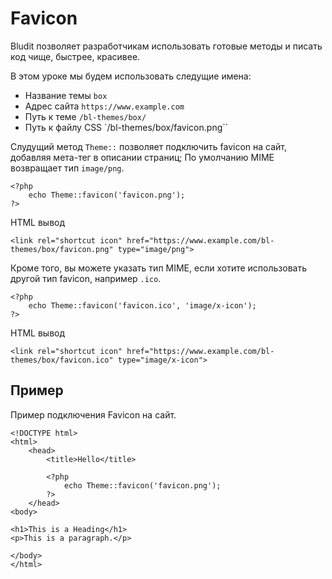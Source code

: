 # Favicon
<!-- position: 5 -->

Bludit позволяет разработчикам использовать готовые методы и писать код чище, быстрее, красивее.

В этом уроке мы будем использовать следущие имена:
- Название темы `box`
- Адрес сайта `https://www.example.com`
- Путь к теме `/bl-themes/box/`
- Путь к файлу CSS `/bl-themes/box/favicon.png``

Слудущий метод `Theme::` позволяет подключить favicon на сайт, добавляя мета-тег в описании страниц; По умолчанию MIME возвращает тип `image/png`.
```
<?php
	echo Theme::favicon('favicon.png');
?>
```

HTML вывод
```
<link rel="shortcut icon" href="https://www.example.com/bl-themes/box/favicon.png" type="image/png">
```

Кроме того, вы можете указать тип MIME, если хотите использовать другой тип favicon, например `.ico`.
```
<?php
	echo Theme::favicon('favicon.ico', 'image/x-icon');
?>
```

HTML вывод
```
<link rel="shortcut icon" href="https://www.example.com/bl-themes/box/favicon.ico" type="image/x-icon">
```

<h2 id="example">Пример</h2>

Пример подключения Favicon на сайт.

```
<!DOCTYPE html>
<html>
	<head>
		<title>Hello</title>

		<?php
			echo Theme::favicon('favicon.png');
		?>
	</head>
<body>

<h1>This is a Heading</h1>
<p>This is a paragraph.</p>

</body>
</html>
```
